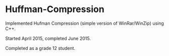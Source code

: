# Huffman-Compression
Implemented Hufman Compression (simple version of WinRar/WinZip) using C++.

Started April 2015, completed June 2015.

Completed as a grade 12 student.
